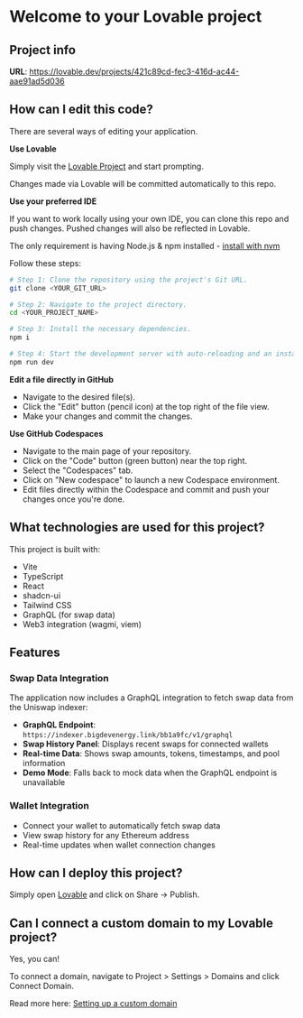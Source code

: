 # Welcome to your Lovable project

## Project info

**URL**: https://lovable.dev/projects/421c89cd-fec3-416d-ac44-aae91ad5d036

## How can I edit this code?

There are several ways of editing your application.

**Use Lovable**

Simply visit the [Lovable Project](https://lovable.dev/projects/421c89cd-fec3-416d-ac44-aae91ad5d036) and start prompting.

Changes made via Lovable will be committed automatically to this repo.

**Use your preferred IDE**

If you want to work locally using your own IDE, you can clone this repo and push changes. Pushed changes will also be reflected in Lovable.

The only requirement is having Node.js & npm installed - [install with nvm](https://github.com/nvm-sh/nvm#installing-and-updating)

Follow these steps:

```sh
# Step 1: Clone the repository using the project's Git URL.
git clone <YOUR_GIT_URL>

# Step 2: Navigate to the project directory.
cd <YOUR_PROJECT_NAME>

# Step 3: Install the necessary dependencies.
npm i

# Step 4: Start the development server with auto-reloading and an instant preview.
npm run dev
```

**Edit a file directly in GitHub**

- Navigate to the desired file(s).
- Click the "Edit" button (pencil icon) at the top right of the file view.
- Make your changes and commit the changes.

**Use GitHub Codespaces**

- Navigate to the main page of your repository.
- Click on the "Code" button (green button) near the top right.
- Select the "Codespaces" tab.
- Click on "New codespace" to launch a new Codespace environment.
- Edit files directly within the Codespace and commit and push your changes once you're done.

## What technologies are used for this project?

This project is built with:

- Vite
- TypeScript
- React
- shadcn-ui
- Tailwind CSS
- GraphQL (for swap data)
- Web3 integration (wagmi, viem)

## Features

### Swap Data Integration
The application now includes a GraphQL integration to fetch swap data from the Uniswap indexer:

- **GraphQL Endpoint**: `https://indexer.bigdevenergy.link/bb1a9fc/v1/graphql`
- **Swap History Panel**: Displays recent swaps for connected wallets
- **Real-time Data**: Shows swap amounts, tokens, timestamps, and pool information
- **Demo Mode**: Falls back to mock data when the GraphQL endpoint is unavailable

### Wallet Integration
- Connect your wallet to automatically fetch swap data
- View swap history for any Ethereum address
- Real-time updates when wallet connection changes

## How can I deploy this project?

Simply open [Lovable](https://lovable.dev/projects/421c89cd-fec3-416d-ac44-aae91ad5d036) and click on Share -> Publish.

## Can I connect a custom domain to my Lovable project?

Yes, you can!

To connect a domain, navigate to Project > Settings > Domains and click Connect Domain.

Read more here: [Setting up a custom domain](https://docs.lovable.dev/tips-tricks/custom-domain#step-by-step-guide)
